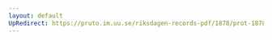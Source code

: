 ```yaml
---
layout: default
UpRedirect: https://pruto.im.uu.se/riksdagen-records-pdf/1878/prot-1878--fk--020/prot-1878--fk--020_023.pdf
---
```


